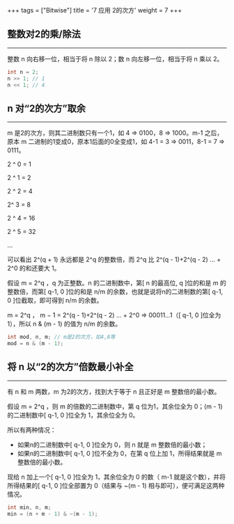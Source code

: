 +++
tags = ["Bitwise"]
title = '7 应用 2的次方'
weight = 7
+++

## 整数对2的乘/除法
---

整数 n 向右移一位，相当于将 n 除以 2；数 n 向左移一位，相当于将 n 乘以 2。

```c
int n = 2;
n >> 1; // 1
n << 1; // 4
```

##  n 对“2的次方”取余
---

m 是2的次方，则其二进制数只有一个1，如 4 => 0100，8 => 1000。m-1 之后，原本 m 二进制的1变成0，原本1后面的0全变成1，如 4-1 = 3 => 0011，8-1 = 7 => 0111。

2 ^ 0 = 1 

2 ^ 1 = 2 

2 ^ 2 = 4 

2^ 3 = 8 
 
2 ^ 4 = 16 

2 ^ 5 = 32 

...

可以看出 2^(q + 1) 永远都是 2^q 的整数倍，而 2^q 比 2^(q - 1)+2^(q - 2) ... + 2^0 的和还要大 1。

假设 m = 2^q ，q 为正整数。n 的二进制数中，第[ n 的最高位, q ]位的和是 m 的整数倍，而第[ q-1, 0 ]位的和是 n/m 的余数，也就是说将n的二进制数的第[ q-1, 0 ]位截取，即可得到 n/m 的余数。

m = 2^q ， m − 1 = 2^(q - 1)+2^(q - 2) ... + 2^0  => 00011...1（[ q-1, 0 ]位全为1），所以 n & (m - 1) 的值为 n/m 的余数。

```c
int mod, n, m; // m是2的次方，如4,8等
mod = n & (m - 1);
```


##  将 n 以“2的次方”倍数最小补全
---

有 n 和 m 两数，m 为2的次方，找到大于等于 n 且正好是 m 整数倍的最小数。

假设 m = 2^q ，则 m 的倍数的二进制数中，第 q 位为1，其余位全为 0；(m - 1) 的二进制数中[ q-1, 0 ]位全为 1，其余位全为 0。

所以有两种情况：

* 如果n的二进制数中[ q-1, 0 ]位全为 0，则 n 就是 m 整数倍的最小数；
* 如果n的二进制数中[ q-1, 0 ]位不全为 0，在第 q 位上加 1，所得结果就是 m 整数倍的最小数。

现给 n 加上一个[ q-1, 0 ]位全为 1，其余位全为 0 的数（ m-1 就是这个数），并将所得结果的[ q-1, 0 ]位全部置为 0（结果与 ~(m - 1) 相与即可），便可满足这两种情况。

```c
int min, n, m;
min = (n + m - 1) & ~(m - 1);
```
